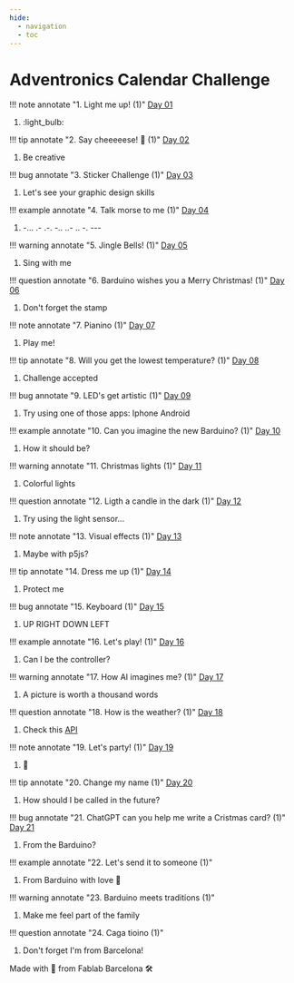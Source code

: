 ```yaml
---
hide:
  - navigation
  - toc
---
```


# Adventronics Calendar Challenge

!!! note annotate "1. Light me up! (1)"
    [Day 01](solutions/01/01.md)
1.  :light_bulb:

!!! tip annotate "2. Say cheeeeese! :cheese: (1)"
    [Day 02](solutions/02/02.md)
1. Be creative

!!! bug annotate "3. Sticker Challenge (1)"
    [Day 03](solutions/03/03.md)
1. Let's see your graphic design skills

!!! example annotate "4. Talk morse to me (1)"
    [Day 04](solutions/04/04.md)
1. -... .- .-. -.. ..- .. -. ---

!!! warning annotate "5. Jingle Bells! (1)"
    [Day 05](solutions/05/05.md)
1. Sing with me

!!! question annotate "6. Barduino wishes you a Merry Christmas! (1)"
    [Day 06](solutions/06/06.md)
1. Don't forget the stamp

!!! note annotate "7. Pianino (1)"
    [Day 07](solutions/07/07.md)
1. Play me!

!!! tip annotate "8. Will you get the lowest temperature? (1)"
    [Day 08](solutions/08/08.md)
1. Challenge accepted

!!! bug annotate "9. LED's get artistic (1)"
    [Day 09](solutions/09/09.md)
1. Try using one of those apps: Iphone Android

!!! example annotate "10. Can you imagine the new Barduino? (1)"
    [Day 10](solutions/10/10.md)
1. How it should be?

!!! warning annotate "11. Christmas lights (1)"
    [Day 11](solutions/11/11.md)
1. Colorful lights

!!! question annotate "12. Ligth a candle in the dark (1)"
    [Day 12](solutions/12/12.md)
1. Try using the light sensor...

!!! note annotate "13. Visual effects (1)"
    [Day 13](solutions/13/13.md)
1. Maybe with p5js?

!!! tip annotate "14. Dress me up (1)"
    [Day 14](solutions/14/14.md)
1. Protect me

!!! bug annotate "15. Keyboard (1)"
    [Day 15](solutions/15/15.md)
1. UP RIGHT DOWN LEFT

!!! example annotate "16. Let's play! (1)"
    [Day 16](solutions/16/16.md)
1. Can I be the controller?

!!! warning annotate "17. How AI imagines me? (1)"
    [Day 17](solutions/17/17.md)
1. A picture is worth a thousand words

!!! question annotate "18. How is the weather? (1)"
    [Day 18](solutions/18/18.md)
1. Check this [API](https://openweathermap.org/api)

!!! note annotate "19. Let's party! (1)"
    [Day 19](solutions/19/19.md)
1. :ping_pong:

!!! tip annotate "20. Change my name (1)"
    [Day 20](solutions/20/20.md)
1. How should I be called in the future?

!!! bug annotate "21. ChatGPT can you help me write a Cristmas card? (1)"
    [Day 21](solutions/21/21.md)
1. From the Barduino?

!!! example annotate "22. Let's send it to someone (1)"
1. From Barduino with love :love_letter:

!!! warning annotate "23. Barduino meets traditions (1)"
1. Make me feel part of the family

!!! question annotate "24. Caga tioino (1)"
1. Don't forget I'm from Barcelona!
 

Made with :purple_heart: from Fablab Barcelona :hammer_and_wrench:
